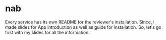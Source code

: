 # nab

Every service has its own README for the reviewer's installation. Since, I made slides for App introduction as well as guide for installation. So, let's go first with my slides for all the information. 
